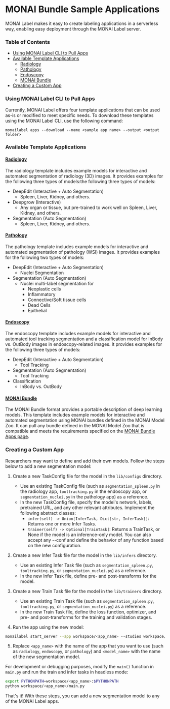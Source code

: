 # MONAI Bundle Sample Applications

MONAI Label makes it easy to create labeling applications in a serverless way, enabling easy deployment through the MONAI Label server.

### Table of Contents
- [Using MONAI Label CLI to Pull Apps](#using-monai-label-cli-to-pull-apps)
- [Available Template Applications](#available-template-applications)
  - [Radiology](#radiology)
  - [Pathology](#pathology)
  - [Endoscopy](#endoscopy)
  - [MONAI Bundle](#monai-bundle)
- [Creating a Custom App](#creating-a-custom-app)

### Using MONAI Label CLI to Pull Apps
Currently, MONAI Label offers four template applications that can be used as-is or modified to meet specific needs. To download these templates using the MONAI Label CLI, use the following command:

```
monailabel apps --download --name <sample app name> --output <output folder>
```

### Available Template Applications

#### [Radiology](./radiology)
The radiology template includes example models for interactive and automated segmentation of radiology (3D) images. It provides examples for the following three types of models:the following three types of models:
- DeepEdit (Interactive + Auto Segmentation)
  - Spleen, Liver, Kidney, and others.
- Deepgrow (Interactive)
  - Any organ or tissue, but pre-trained to work well on Spleen, Liver, Kidney, and others.
- Segmentation (Auto Segmentation)
  - Spleen, Liver, Kidney, and others.

#### [Pathology](./pathology)
The pathology template includes example models for interactive and automated segmentation of pathology (WSI) images. It provides examples for the following two types of models:
- DeepEdit (Interactive + Auto Segmentation)
  - Nuclei Segmentation
- Segmentation (Auto Segmentation)
  - Nuclei multi-label segmentation for
    - Neoplastic cells
    - Inflammatory
    - Connective/Soft tissue cells
    - Dead Cells
    - Epithelial

#### [Endoscopy](./endoscopy)
The endoscopy template includes example models for interactive and automated tool tracking segmentation and a classification model for InBody vs. OutBody images in endoscopy-related images. It provides examples for the following three types of models:
- DeepEdit (Interactive + Auto Segmentation)
  - Tool Tracking
- Segmentation (Auto Segmentation)
  - Tool Tracking
- Classification
  - InBody vs. OutBody


#### [MONAI Bundle](./monaibundle)
The MONAI Bundle format provides a portable description of deep learning models. This template includes example models for interactive and automated segmentation using MONAI bundles defined in the MONAI Model Zoo. It can pull any bundle defined in the MONAI Model Zoo that is compatible and meets the requirements specified on the [MONAI Bundle Apps page](./monaibundle/).

### Creating a Custom App
Researchers may want to define and add their own models. Follow the steps below to add a new segmentation model:

1. Create a new TaskConfig file for the model in the `lib/configs` directory.
    - Use an existing TaskConfig file (such as `segmentation_spleen.py` in the radiology app, `tooltracking.py` in the endoscopy app, or `segmentation_nuclei.py` in the pathology app) as a reference. 
     - In the new TaskConfig file, specify the model's network, labels, pretrained URL, and any other relevant attributes. Implement the following abstract classes:
        - `infer(self) -> Union[InferTask, Dict[str, InferTask]]`: Returns one or more Infer Tasks.
        - `trainer(self) -> Optional[TrainTask]`: Returns a TrainTask, or None if the model is an inference-only model. You can also accept any --conf <name> <value> and define the behavior of any function based on the new configuration.

2. Create a new Infer Task file for the model in the `lib/infers` directory. 
    -  Use an existing Infer Task file (such as `segmentation_spleen.py`, `tooltracking.py`, or `segmentation_nuclei.py`) as a reference.
    - In the new Infer Task file, define pre- and post-transforms for the model.

3. Create a new Train Task file for the model in the `lib/trainers` directory. 
    - Use an existing Train Task file (such as `segmentation_spleen.py`, `tooltracking.py`, or `segmentation_nuclei.py`) as a reference. 
    - In the new Train Task file, define the loss function, optimizer, and pre- and post-transforms for the training and validation stages.

4. Run the app using the new model:
```bash
monailabel start_server --app workspace/<app_name> --studies workspace/images --conf models <model_name>
```

5. Replace `<app_name>` with the name of the app that you want to use (such as `radiology`, `endoscopy`, or `pathology`) and `<model_name>` with the name of the new segmentation model.

For development or debugging purposes, modify the `main()` function in `main.py` and run the train and infer tasks in headless mode:

```bash
export PYTHONPATH=workspace/<app_name>:$PYTHONPATH
python workspace/<app_name>/main.py
```

That's it! With these steps, you can add a new segmentation model to any of the MONAI Label apps.